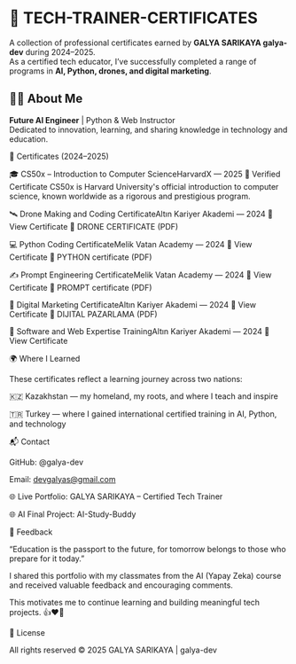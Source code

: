 # 📂 TECH-TRAINER-CERTIFICATES

A collection of professional certificates earned by **GALYA SARIKAYA galya-dev** during 2024–2025.  
As a certified tech educator, I’ve successfully completed a range of programs in **AI, Python, drones, and digital marketing**.

## 👩‍🏫 About Me

**Future AI Engineer** | Python & Web Instructor  
Dedicated to innovation, learning, and sharing knowledge in technology and education.

📜 Certificates (2024–2025)

🎓 CS50x – Introduction to Computer ScienceHarvardX — 2025 📄 Verified Certificate
CS50x is Harvard University's official introduction to computer science, known worldwide as a rigorous and prestigious program.

🛰️ Drone Making and Coding CertificateAltın Kariyer Akademi — 2024 📄 View Certificate
📄 DRONE CERTIFICATE (PDF)

💻 Python Coding CertificateMelik Vatan Academy — 2024 📄 View Certificate
📄 PYTHON certificate (PDF)

✍️ Prompt Engineering CertificateMelik Vatan Academy — 2024 📄 View Certificate
📄 PROMPT certificate (PDF)

📱 Digital Marketing CertificateAltın Kariyer Akademi — 2024 📄 View Certificate
📄 DIJITAL PAZARLAMA (PDF)

🧠 Software and Web Expertise TrainingAltın Kariyer Akademi — 2024 📄 View Certificate


  🌍 Where I Learned

These certificates reflect a learning journey across two nations:

🇰🇿 Kazakhstan — my homeland, my roots, and where I teach and inspire

🇹🇷 Turkey — where I gained international certified training in AI, Python, and technology


📬 Contact

GitHub: @galya-dev

Email: devgalyas@gmail.com

🌐 Live Portfolio: GALYA SARIKAYA – Certified Tech Trainer

🌐 AI Final Project: AI-Study-Buddy

💬 Feedback

“Education is the passport to the future, for tomorrow belongs to those who prepare for it today.”

I shared this portfolio with my classmates from the AI (Yapay Zeka) course and received valuable feedback and encouraging comments.

This motivates me to continue learning and building meaningful tech projects. 👍❤️🙏

📜 License

All rights reserved © 2025 GALYA SARIKAYA | galya-dev
